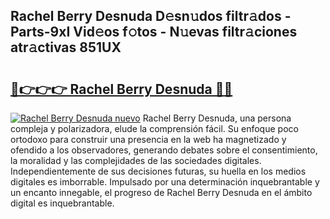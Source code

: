 ## Rachel Berry Desnuda D𝚎sn𝚞dos filtr𝚊dos - Parts-9xI Vid𝚎os f𝚘tos - N𝚞evas filtr𝚊ciones atr𝚊ctivas 851UX

# <h2><a href="http://mb04d0.tromn.icu/?c=Rachel+Berry+Desnuda">🔗👉👉👉 Rachel Berry Desnuda 🔗🔗</a></h2>

[![Rachel Berry Desnuda nuevo](https://i.imgur.com/pEAQMta.gif)](http://mb04d0.tromn.icu/?c=Rachel+Berry+Desnuda)
Rachel Berry Desnuda, una persona compleja y polarizadora, elude la comprensión fácil. Su enfoque poco ortodoxo para construir una presencia en la web ha magnetizado y ofendido a los observadores, generando debates sobre el consentimiento, la moralidad y las complejidades de las sociedades digitales. Independientemente de sus decisiones futuras, su huella en los medios digitales es imborrable. Impulsado por una determinación inquebrantable y un encanto innegable, el progreso de Rachel Berry Desnuda en el ámbito digital es inquebrantable.
